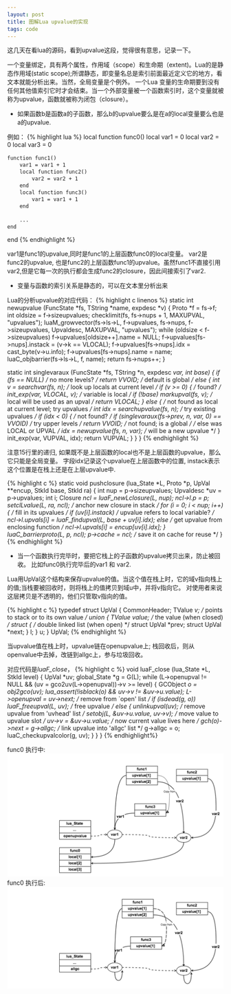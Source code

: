 ```yaml
---
layout: post
title: 图解Lua upvalue的实现
tags: code
---
```


这几天在看lua的源码，看到upvalue这段，觉得很有意思，记录一下。

一个变量绑定，具有两个属性，作用域（scope）和生命期（extent)。Lua的是静态作用域(static scope);所谓静态，即变量名总是索引前面最近定义它的地方，看文本就能分析出来。当然，全局变量是个例外。 一个Lua
变量的生命期要到没有任何其他值索引它时才会结束。当一个外部变量被一个函数索引时，这个变量就被称为upvalue，函数就被称为闭包（closure）。


- 如果函数b是函数a的子函数，那么b的upvalue要么是在a的local变量要么也是a的upvalue.

例如：
{% highlight lua %}
local function func0()
    local var1 = 0
    local var2 = 0
    local var3 = 0

    function func1()
        var1 = var1 + 1
        local function func2()
            var2 = var2 + 1
        end
        local function func3()
            var1 = var1 + 1
        end

        ...
    end
end
{% endhighlight %}

var1是func1的upvalue,同时是func1的上层函数func0的local变量。
var2是func2的upvalue, 也是func2的上层函数func1的upvalue。虽然func1不直接引用var2,但是它每一次的执行都会生成func2的closure，因此间接索引了var2.

- 变量与函数的索引关系是静态的，可以在文本里分析出来

Lua的分析upvalue的对应代码：
{% highlight c linenos %}
static int newupvalue (FuncState *fs, TString *name, expdesc *v) {
  Proto *f = fs->f;
  int oldsize = f->sizeupvalues;
  checklimit(fs, fs->nups + 1, MAXUPVAL, "upvalues");
  luaM_growvector(fs->ls->L, f->upvalues, fs->nups, f->sizeupvalues,
                  Upvaldesc, MAXUPVAL, "upvalues");
  while (oldsize < f->sizeupvalues) f->upvalues[oldsize++].name = NULL;
  f->upvalues[fs->nups].instack = (v->k == VLOCAL);
  f->upvalues[fs->nups].idx = cast_byte(v->u.info);
  f->upvalues[fs->nups].name = name;
  luaC_objbarrier(fs->ls->L, f, name);
  return fs->nups++;
}

static int singlevaraux (FuncState *fs, TString *n, expdesc *var, int base) {
  if (fs == NULL)  /* no more levels? */
    return VVOID;  /* default is global */
  else {
    int v = searchvar(fs, n);  /* look up locals at current level */
    if (v >= 0) {  /* found? */
      init_exp(var, VLOCAL, v);  /* variable is local */
      if (!base)
        markupval(fs, v);  /* local will be used as an upval */
      return VLOCAL;
    }
    else {  /* not found as local at current level; try upvalues */
      int idx = searchupvalue(fs, n);  /* try existing upvalues */
      if (idx < 0) {  /* not found? */
        if (singlevaraux(fs->prev, n, var, 0) == VVOID) /* try upper levels */
          return VVOID;  /* not found; is a global */
        /* else was LOCAL or UPVAL */
        idx  = newupvalue(fs, n, var);  /* will be a new upvalue */
      }
      init_exp(var, VUPVAL, idx);
      return VUPVAL;
    }
  }
}
{% endhighlight %}

注意15行里的递归, 如果既不是上层函数的local也不是上层函数的upvalue，那么它只能是全局变量。
字段idx记录这个upvalue在上层函数中的位置, instack表示这个位置是在栈上还是在上层upvalue中.

{% highlight c %}
static void pushclosure (lua_State *L, Proto *p, UpVal **encup, StkId base,
                         StkId ra) {
  int nup = p->sizeupvalues;
  Upvaldesc *uv = p->upvalues;
  int i;
  Closure *ncl = luaF_newLclosure(L, nup);
  ncl->l.p = p;
  setclLvalue(L, ra, ncl);  /* anchor new closure in stack */
  for (i = 0; i < nup; i++) {  /* fill in its upvalues */
    if (uv[i].instack)  /* upvalue refers to local variable? */
      ncl->l.upvals[i] = luaF_findupval(L, base + uv[i].idx);
    else  /* get upvalue from enclosing function */
      ncl->l.upvals[i] = encup[uv[i].idx];
  }
  luaC_barrierproto(L, p, ncl);
  p->cache = ncl;  /* save it on cache for reuse */
}
{% endhighlight %}

- 当一个函数执行完毕时，要把它栈上的子函数的upvalue拷贝出来，防止被回收。 比如func0执行完毕后的var1 和 var2. 

Lua用UpVal这个结构来保存upvalue的值。当这个值在栈上时，它的域v指向栈上的值;当栈要被回收时，则将栈上的值拷贝到域u中，并将v指向它。 对使用者来说这层拷贝是不透明的，他们只管取v指向的值。

{% highlight c %}
typedef struct UpVal {
  CommonHeader;
  TValue *v;  /* points to stack or to its own value */
  union {
    TValue value;  /* the value (when closed) */
    struct {  /* double linked list (when open) */
      struct UpVal *prev;
      struct UpVal *next;
    } l;
  } u;
} UpVal;
{% endhighlight %}

当upvalue值在栈上时，upvalue链在openupvalue上; 栈回收后，则从openvalue中去掉，改链到allgc上，参与垃圾回收。

对应代码是*luaF_close*， 
{% highlight c %}
void luaF_close (lua_State *L, StkId level) {
  UpVal *uv;
  global_State *g = G(L);
  while (L->openupval != NULL && (uv = gco2uv(L->openupval))->v >= level) {
    GCObject *o = obj2gco(uv);
    lua_assert(!isblack(o) && uv->v != &uv->u.value);
    L->openupval = uv->next;  /* remove from `open' list */
    if (isdead(g, o))
      luaF_freeupval(L, uv);  /* free upvalue */
    else {
      unlinkupval(uv);  /* remove upvalue from 'uvhead' list */
      setobj(L, &uv->u.value, uv->v);  /* move value to upvalue slot */
      uv->v = &uv->u.value;  /* now current value lives here */
      gch(o)->next = g->allgc;  /* link upvalue into 'allgc' list */
      g->allgc = o;
      luaC_checkupvalcolor(g, uv);
    }
  }
}
{% endhighlight%}

func0 执行中:
![func0 执行中](/images/upvalue_in_func0.png "func0 执行中")
func0 执行后:
![func0执行后](/images/upvalue_after_func0.png "func0 执行后")

